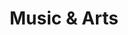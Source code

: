 ---
title: "Music & Arts"
url: /marietta/music-und-arts-johnson-ferry-road-northeast/
shop: Instrumente
---